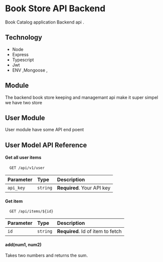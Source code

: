 # Book Store API Backend

Book Catalog application Backend api .

## Technology

- Node
- Express
- Typescript
- Jwt
- ENV ,Mongoose ,

## Module

The backend book store keeping and managemant api make it super simpel we have two store

## User Module

User module have some API end poent

## User Model API Reference

#### Get all user items

```http
  GET /api/v1/user
```

| Parameter | Type     | Description                |
| :-------- | :------- | :------------------------- |
| `api_key` | `string` | **Required**. Your API key |

#### Get item

```http
  GET /api/items/${id}
```

| Parameter | Type     | Description                       |
| :-------- | :------- | :-------------------------------- |
| `id`      | `string` | **Required**. Id of item to fetch |

#### add(num1, num2)

Takes two numbers and returns the sum.
